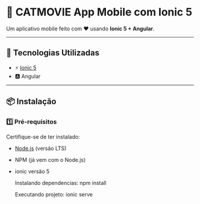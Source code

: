 # 🚀 CATMOVIE App Mobile com Ionic 5

Um aplicativo mobile feito com ❤️ usando **Ionic 5 + Angular**.

---

## 🧰 Tecnologias Utilizadas

- ⚡ [Ionic 5](https://ionicframework.com/docs)  
- 🅰️ Angular  
---

## 📦 Instalação

### 1️⃣ Pré-requisitos

Certifique-se de ter instalado:

- [Node.js](https://nodejs.org/) (versão LTS)
- NPM (já vem com o Node.js)
- ionic versão 5

  Instalando dependencias:
  npm install


  Executando projeto:
  ionic serve


